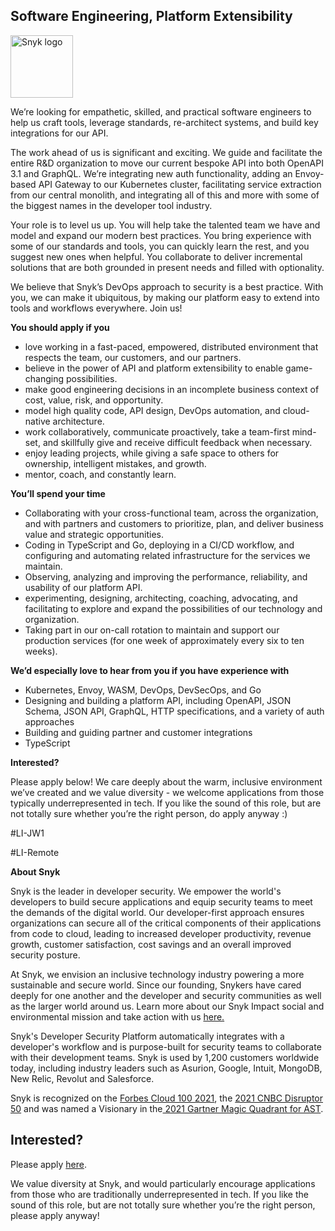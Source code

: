 Software Engineering, Platform Extensibility
---

<img src="https://res.cloudinary.com/snyk/image/upload/v1537345894/press-kit/brand/logo-black.png" width="100" alt="Snyk logo" />

<p><span style="font-weight: 400;">We’re looking for empathetic, skilled, and practical software engineers to help us craft tools, leverage standards, re-architect systems, and build key integrations for our API.</span></p>
<p><span style="font-weight: 400;">The work ahead of us is significant and exciting. We guide and facilitate the entire R&amp;D organization to move our current bespoke API into both OpenAPI 3.1 and GraphQL. We’re integrating new auth functionality, adding an Envoy-based API Gateway to our Kubernetes cluster, facilitating service extraction from our central monolith, and integrating all of this and more with some of the biggest names in the developer tool industry.</span></p>
<p><span style="font-weight: 400;">Your role is to level us up. You will help take the talented team we have and model and expand our modern best practices. You bring experience with some of our standards and tools, you can quickly learn the rest, and you suggest new ones when helpful. You collaborate to deliver incremental solutions that are both grounded in present needs and filled with optionality. </span></p>
<p><span style="font-weight: 400;">We believe that Snyk’s DevOps approach to security is a best practice. With you, we can make it ubiquitous, by making our platform easy to extend into tools and workflows everywhere. Join us!</span></p>
<p><strong>You should apply if you</strong></p>
<ul>
<li style="font-weight: 400;"><span style="font-weight: 400;">love working in a fast-paced, empowered, distributed environment that respects the team, our customers, and our partners.</span></li>
<li style="font-weight: 400;"><span style="font-weight: 400;">believe in the power of API and platform extensibility to enable game-changing possibilities.</span></li>
<li style="font-weight: 400;"><span style="font-weight: 400;">make good engineering decisions in an incomplete business context of cost, value, risk, and opportunity.</span></li>
<li style="font-weight: 400;"><span style="font-weight: 400;">model high quality code, API design, DevOps automation, and cloud-native architecture.</span></li>
<li style="font-weight: 400;"><span style="font-weight: 400;">work collaboratively, communicate proactively, take a team-first mind-set, and skillfully give and receive difficult feedback when necessary.</span></li>
<li style="font-weight: 400;"><span style="font-weight: 400;">enjoy leading projects, while giving a safe space to others for ownership, intelligent mistakes, and growth.</span></li>
<li style="font-weight: 400;"><span style="font-weight: 400;">mentor, coach, and constantly learn.</span></li>
</ul>
<p><strong>You’ll spend your time</strong></p>
<ul>
<li style="font-weight: 400;"><span style="font-weight: 400;">Collaborating with your cross-functional team, across the organization, and with partners and customers to prioritize, plan, and deliver business value and strategic opportunities.</span></li>
<li style="font-weight: 400;"><span style="font-weight: 400;">Coding in TypeScript and Go, deploying in a CI/CD workflow, and configuring and automating related infrastructure for the services we maintain.</span></li>
<li style="font-weight: 400;"><span style="font-weight: 400;">Observing, analyzing and improving the performance, reliability, and usability of our platform API.</span></li>
<li style="font-weight: 400;"><span style="font-weight: 400;">experimenting, designing, architecting, coaching, advocating, and facilitating to explore and expand the possibilities of our technology and organization.</span></li>
<li style="font-weight: 400;"><span style="font-weight: 400;">Taking part in our on-call rotation to maintain and support our production services (for one week of approximately every six to ten weeks).</span></li>
</ul>
<p><strong>We’d especially love to hear from you if you have experience with</strong></p>
<ul>
<li><span style="font-weight: 400;">Kubernetes, Envoy, WASM, DevOps, DevSecOps, and Go</span></li>
<li style="font-weight: 400;"><span style="font-weight: 400;">Designing and building a platform API, including OpenAPI, JSON Schema, JSON API, GraphQL, HTTP specifications, and a variety of auth approaches</span></li>
<li style="font-weight: 400;"><span style="font-weight: 400;">Building and guiding partner and customer integrations</span></li>
<li style="font-weight: 400;"><span style="font-weight: 400;">TypeScript</span></li>
</ul>
<p><strong>Interested?</strong></p>
<p><span style="font-weight: 400;">Please apply below! We care deeply about the warm, inclusive environment we’ve created and we value diversity - we welcome applications from those typically underrepresented in tech. If you like the sound of this role, but are not totally sure whether you’re the right person, do apply anyway :)</span></p>
<p><span style="font-weight: 400;">#LI-JW1</span></p>
<p><span style="font-weight: 400;">#LI-Remote</span></p><div class="content-conclusion"><p><strong>About Snyk</strong></p>
<p><span style="font-weight: 400;">Snyk is the leader in developer security. We empower the world's developers to build secure applications and equip security teams to meet the demands of the digital world. Our developer-first approach ensures organizations can secure all of the critical components of their applications from code to cloud, leading to increased developer productivity, revenue growth, customer satisfaction, cost savings and an overall improved security posture.&nbsp;</span></p>
<p><span style="font-weight: 400;">At Snyk, we envision an inclusive technology industry powering a more sustainable and secure world.</span> <span style="font-weight: 400;">Since our founding, Snykers have cared deeply for one another and the developer and security communities as well as the larger world around us. Learn more about our Snyk Impact social and environmental mission and take action with us </span><a href="https://snyk.io/about/snyk-impact/"><span style="font-weight: 400;">here.</span></a></p>
<p><span style="font-weight: 400;">Snyk's Developer Security Platform automatically integrates with a developer's workflow and is purpose-built for security teams to collaborate with their development teams. Snyk is used by 1,200 customers worldwide today, including industry leaders such as Asurion, Google, Intuit, MongoDB, New Relic, Revolut and Salesforce.</span></p>
<p><span style="font-weight: 400;">Snyk is recognized on the </span><a href="https://www.forbes.com/cloud100/#6f24b5ba5f94"><span style="font-weight: 400;">Forbes Cloud 100 2021</span></a><span style="font-weight: 400;">, the </span><a href="https://www.cnbc.com/2021/05/25/these-are-the-2021-cnbc-disruptor-50-companies.html"><span style="font-weight: 400;">2021 CNBC Disruptor 50</span></a><span style="font-weight: 400;"> and was named a Visionary in the</span><a href="https://snyk.io/blog/snyk-visionary-2021-gartner-magic-quadrant-for-ast/"><span style="font-weight: 400;"> 2021 Gartner Magic Quadrant for AST</span></a><span style="font-weight: 400;">.</span></p></div>

Interested?
---

Please apply [here](https://boards.greenhouse.io/snyk/jobs/5097303002#app).

We value diversity at Snyk, and would particularly encourage applications from those who are traditionally underrepresented in tech.
If you like the sound of this role, but are not totally sure whether you’re the right person, please apply anyway!
